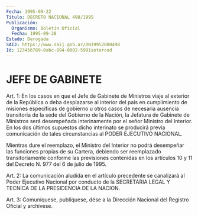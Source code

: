 ```yaml
---
Fecha: 1995-09-22
Título: DECRETO NACIONAL 498/1995
Publicación:
  Organismo: Boletín Oficial
  Fecha: 1995-09-28
Estado: Derogada
SAIJ: https://www.saij.gob.ar/DN19952000498
Id: 123456789-0abc-894-0002-5991soterced
---
```

# JEFE DE GABINETE

<a id="1"></a>
Art. 1: En los casos en que  el  Jefe de Gabinete de Ministros viaje al exterior de la República o deba  desplazarse  al  interior del  país  en  cumplimiento  de misiones específicas de gobierno  u otros  casos  de necesaria ausencia  transitoria  de  la  sede  del Gobierno de la  Nación,  la  Jefatura de Gabinete de Ministros será desempeñada interinamente por  el  señor  Ministro del Interior. En los  dos  últimos supuestos dicho interinato  se  producirá   previa comunicación  de  tales circunstancias al PODER EJECUTIVO NACIONAL.

Mientras dure el reemplazo,  el  Ministro  del  Interior  no  podrá desempeñar  las  funciones  propias  de  su  Cartera,  debiendo ser reemplazado transitoriamente conforme las previsiones contenidas en los  artículos  10  y  11 del Decreto N. 977 del 6 de julio de  1995.

<a id="2"></a>
Art. 2: La comunicación  aludida  en  el  artículo  precedente  se canalizará  al  Poder  Ejecutivo  Nacional  por  conducto  de  la SECRETARIA  LEGAL   Y  TECNICA  DE  LA  PRESIDENCIA  DE  LA  NACION.

<a id="3"></a>
Art. 3: Comuníquese,  publíquese, dése a la Dirección Nacional del Registro Oficial y archívese.